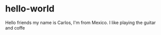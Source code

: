 # hello-world

Hello friends my name is Carlos, I'm from Mexico. I like playing the guitar and coffe
